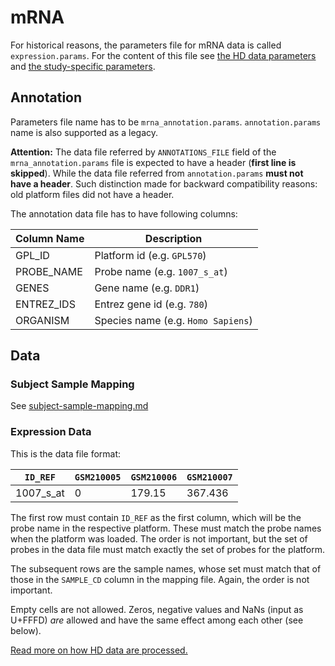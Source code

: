 mRNA
==================

For historical reasons, the parameters file for mRNA data is called
`expression.params`.
For the content of this file see [the HD data parameters](hd-params.md) and [the study-specific parameters](study-params.md).

Annotation
----------

Parameters file name has to be `mrna_annotation.params`.
`annotation.params` name is also supported as a legacy.

**Attention:** The data file referred by `ANNOTATIONS_FILE` field  of the `mrna_annotation.params` file is expected to have a header (**first line is skipped**).
While the data file referred from `annotation.params` **must not have a header**.
Such distinction made for backward compatibility reasons: old platform files did not have a header.

The annotation data file has to have following columns:

|   Column Name   |            Description             |
|-----------------|------------------------------------|
| GPL_ID          | Platform id (e.g. `GPL570`)        |
| PROBE_NAME      | Probe name (e.g. `1007_s_at`)      |
| GENES           | Gene name (e.g. `DDR1`)            |
| ENTREZ_IDS      | Entrez gene id (e.g. `780`)        |
| ORGANISM        | Species name (e.g. `Homo Sapiens`) |


Data
----

### Subject Sample Mapping

See [subject-sample-mapping.md](subject-sample-mapping.md)


### Expression Data

This is the data file format:

| `ID_REF`    | `GSM210005` | `GSM210006` | `GSM210007` |
|-------------|-------------|-------------|-------------|
| 1007\_s\_at | 0           | 179.15      |367.436      |

The first row must contain `ID_REF` as the first column, which will be the probe
name in the respective platform. These must match the probe names when the
platform was loaded. The order is not important, but the set of probes in the
data file must match exactly the set of probes for the platform.

The subsequent rows are the sample names, whose set must match that of those in
the `SAMPLE_CD` column in the mapping file. Again, the order is not important.

Empty cells are not allowed. Zeros, negative values and NaNs (input as U+FFFD)
*are* allowed and have the same effect among each other (see below).

[Read more on how HD data are processed.](../hd-data-processing-details.md)

  [1]: https://jira.thehyve.nl/browse/JE-52

<!-- vim: tw=80 et ft=markdown spell:
-->
